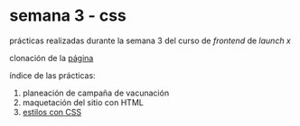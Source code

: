 # semana 3 - css

prácticas realizadas durante la semana 3 del curso de _frontend_ de _launch x_


clonación de la [página](https://github.com/LaunchX-InnovaccionVirtual/FrontEnd-Mision/blob/main/03%20-%20CSS/practica/landingVacunación.png)


índice de las prácticas:
1. planeación de campaña de vacunación
2. maquetación del sitio con HTML
4. [estilos con CSS](styles/style.css)
